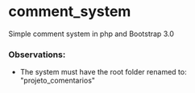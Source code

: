 # comment_system

Simple comment system in php and Bootstrap 3.0

### Observations:

- The system must have the root folder renamed to: "projeto_comentarios"
